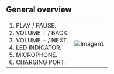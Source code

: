 ## General overview

|  |  | 
|:-------|:-------|
|1. PLAY / PAUSE. <br> 2.	VOLUME - / BACK. <br> 3.	VOLUME + / NEXT. <br> 4.	LED INDICATOR. <br> 5. MICROPHONE.	<br> 6.	CHARGING PORT.	|![Imagen1](http://static.energysistem.com/images/manuals/42927/5a65d2a530f73.jpg)| 
